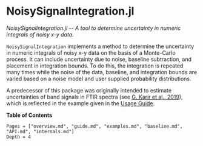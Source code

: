 # NoisySignalIntegration.jl

*NoisySignalIntegration.jl -- A tool to determine uncertainty in numeric
integrals of noisy x-y data.*

`NoisySignalIntegration` implements a method to determine the uncertainty in
numeric integrals of noisy x-y data on the basis of a Monte-Carlo process.  It
can include uncertainty due to noise, baseline subtraction, and placement in
integration bounds.  To do this, the integration is repeated many times while
the noise of the data, baseline, and integration bounds are varied based on a
noise model and user supplied probability distributions.

A predecessor of this package was originally intended to estimate uncertainties
of band signals in FTIR spectra (see [G. Karir et al.,
2019](https://doi.org/10.1039/C9CP00435A)), which is reflected in the example
given in the [Usage Guide](@ref).

**Table of Contents**

```@contents
Pages = ["overview.md", "guide.md", "examples.md", "baseline.md", "API.md", "internals.md"]
Depth = 4
```

